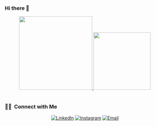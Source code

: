 ### Hi there 👋


<a href="https://github.com/Aelbakouri" align="center">
    <div align="center">
  <img height="230em" src="https://user-images.githubusercontent.com/95944107/184555272-24448088-6509-42a6-ac14-428c12eb25fb.png" />

  <img height="180em" src="https://github-readme-stats.vercel.app/api/top-langs/?username=Aelbakouri&theme=buefy&layout=compact" />
  </div>
</a>

<br/>
<h3> 🤝🏻 &nbsp;Connect with Me </h3>
<p align="center">
<a href="https://www.linkedin.com/in/allal-el-bakouri-ba3565205/"><img alt="LinkedIn" src="https://img.shields.io/badge/LinkedIn-ALLAL%20EL%20BAKOURI-blue?style=flat-square&logo=linkedin"></a>
<a href="https://www.instagram.com/elbakouri_"><img alt="Instagram" src="https://img.shields.io/badge/Instagram-elbakouri__-blue?style=flat-square&logo=instagram"></a>
<a href="mailto:allal.elbakourii@gmail.com"><img alt="Email" src="https://img.shields.io/badge/Email-allal.elbakourii@gmail.com-blue?style=flat-square&logo=gmail"></a>
</p>
